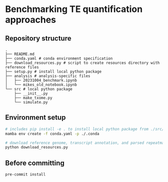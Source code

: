 # Benchmarking TE quantification approaches

## Repository structure

```
.
├── README.md
├── conda.yaml # conda environment specification
├── download_resources.py # script to create resources directory with reference files
├── setup.py # install local python package
├── analysis # analysis-specific files
│   ├── 20231004_benchmark.ipynb
│   └── mikes_old_notebook.ipynb
└── src # local python package
    ├── __init__.py
    ├── make_txome.py
    └── simulate.py
```

## Environment setup

```bash
# includes pip install -e . to install local python package from ./src/
mamba env create -f conda.yaml -p ./.conda

# download reference genome, transcript annotation, and parsed repeatmasker annotation
python download_resources.py
```

## Before committing

```bash
pre-commit install
```

